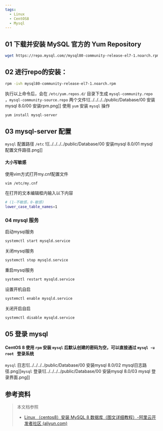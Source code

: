 ```yaml
---
tags:
  - Linux
  - CentOS8
  - Mysql
---
```

## 01 下载并安装 MySQL 官方的 Yum Repository
``` bash
wget https://repo.mysql.com//mysql80-community-release-el7-1.noarch.rpm
```

## 02 进行repo的安装：
``` bash
rpm -ivh mysql80-community-release-el7-1.noarch.rpm
```

执行以上命令后，会在 `/etc/yum.repos.d/` 目录下生成 `mysql-community.repo` ，`mysql-community-source.repo` 两个文件![[../../../../public/Database/00 安装mysql 8.0/00 安装rpm.png]]
使用 `yum` 安装 `mysql` 操作
``` bash
yum install mysql-server
```

## 03 mysql-server 配置
`mysql` 配置路径  `/etc`
![[../../../../public/Database/00 安装mysql 8.0/01 mysql 配置文件路径.png]]
#### 大小写敏感
使用vim方式打开my.cnf配置文件
``` bash
vim /etc/my.cnf
``` 
在打开的文本编辑框内输入以下内容
```  bash
# (1-不敏感，0-敏感)
lower_case_table_names=1
```

### 04 mysql 服务
启动mysql服务
``` bash
systemctl start mysqld.service
```
关闭mysql服务
``` bash
systemctl stop mysqld.service
```
重启mysql服务
``` bash
systemctl restart mysqld.service
```
设置开机自启
``` bash
systemctl enable mysqld.service
```
关闭开启自启
``` bash
systemctl disable mysqld.service
```

## 05 登录 mysql 
#### CentOS 8 使用 `rpm` 安装 `mysql` 后默认创建的密码为空，可以直接通过 `mysql -u root ` 登录系统
`mysql` 日志![[../../../../public/Database/00 安装mysql 8.0/02 mysql日志路径.png]]`mysql` 登录![[../../../../public/Database/00 安装mysql 8.0/03 mysql 登录界面.png]]

## 参考资料
>本文档参照
>- [Linux （centos8）安装 MySQL 8 数据库（图文详细教程）-阿里云开发者社区 (aliyun.com)](https://developer.aliyun.com/article/863603)

